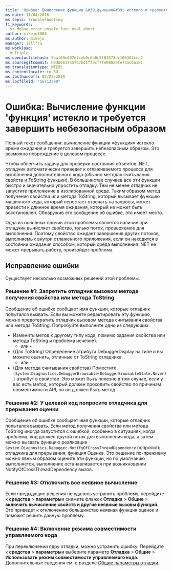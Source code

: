 ```yaml
---
title: 'Ошибка: Вычисление функции &#39;функция&#39; истекло и требуется завершить небезопасным образом | Документация Майкрософт'
ms.date: 11/04/2016
ms.topic: troubleshooting
f1_keywords:
- vs.debug.error.unsafe_func_eval_abort
author: mikejo5000
ms.author: mikejo
manager: jillfra
ms.workload:
- multiple
ms.openlocfilehash: 5baf69e697e7ceb9c6b0c5f83573dc106303cca2
ms.sourcegitcommit: b0d8e61745f67bd1f7ecf7fe080a0fe73ac6a181
ms.translationtype: MTE95
ms.contentlocale: ru-RU
ms.lasthandoff: 02/22/2019
ms.locfileid: "56713390"
---
```

# <a name="error-evaluating-the-function-39function39-timed-out-and-needed-to-be-aborted-in-an-unsafe-way"></a>Ошибка: Вычисление функции &#39;функция&#39; истекло и требуется завершить небезопасным образом

Полный текст сообщения: вычисление функции «функция» истекло время ожидания и требуется завершить небезопасным образом. Это возможно повреждение в целевом процессе.

Чтобы облегчить задачу для проверки состояния объектов .NET, отладчик автоматически приведет к отлаживаемого процесса для выполнения дополнительного кода (обычно методах считывания свойств и ToString функции). В большинстве случаев все эти функции быстро и значительно упростить отладку. Тем не менее отладчик не запустите приложение в изолированной среде. Таким образом метод получения свойства или метода ToString, который вызывает функцию машинного кода, который перестает отвечать на запросы, может привести к длинное время ожидания, который не может быть восстановлен. Обнаружив это сообщение об ошибке, это имеет место.

Одна из основных причин этой проблемы является наличие при отладчик вычисляет свойство, только поток, проверяемое для выполнения. Поэтому свойство ожидает завершения других потоков, выполняемых внутри отлаженного приложения, если он находится в состоянии ожидания способом, который среда выполнения .NET не может прерывать работу, произойдет проблема.

## <a name="to-correct-this-error"></a>Исправление ошибки

Существует несколько возможных решений этой проблемы.

### <a name="solution-1-prevent-the-debugger-from-calling-the-getter-property-or-tostring-method"></a>Решение #1: Запретить отладчик вызовом метода получения свойства или метода ToString

Сообщение об ошибке сообщает имя функции, которые отладчик попытался вызвать. Если вы можете редактировать эту функцию, можно предотвратить отладчик вызовом метода считывания свойства или метода ToString. Попробуйте выполните одно из следующих:

* Изменить метод к другому типу кода, помимо задания свойства или метода ToString и проблема исчезнет.
    - или -
* (Для ToString) Определение атрибута DebuggerDisplay на типе и вы можете оценить, отличные от ToString отладчика.
    - или -
* (Для метода считывания свойства) Поместите `[System.Diagnostics.DebuggerBrowsable(DebuggerBrowsableState.Never)]` атрибут в свойстве. Это может быть полезно в том случае, если у вас есть метод, который должен проходить свойство по причинам совместимости API, но он должен быть метод.

### <a name="solution-2-have-the-target-code-ask-the-debugger-to-abort-the-evaluation"></a>Решение #2: У целевой код попросите отладчика для прерывания оценки

Сообщение об ошибке сообщает имя функции, которые отладчик попытался вызвать. Если метод получения свойства или метода ToString иногда запустится с ошибкой, особенно в ситуациях, когда проблема, код должен другой поток для выполнения кода, а затем можно вызвать функцию реализации `System.Diagnostics.Debugger.NotifyOfCrossThreadDependency` попросить отладчика для прерывания, функция Оценка. Это решение по-прежнему можно явным образом оценить эти функции, но по умолчанию выполняется, выполнение останавливается при возникновении NotifyOfCrossThreadDependency вызов.

### <a name="solution-3-disable-all-implicit-evaluation"></a>Решение #3: Отключить все неявное вычисление

Если предыдущие решения не удалось устранить проблему, перейдите к **средства** > **параметры**и снимите флажок **Отладка**  >   **Общие** > **включить вычисление свойств и другие неявные вызовы функций**. Это приведет к отключению большинство неявная функция оценок и поможет решить данную проблему.

### <a name="solution-4-enable-managed-compatibility-mode"></a>Решение #4: Включение режима совместимости управляемого кода

При переключении ядру отладки, можно устранить ошибку. Перейдите к **средства** > **параметры**и выберите параметр **Отладка** > **Общие**  >  **Использовать режим совместимости управляемого кода**. Дополнительные сведения см. в разделе [Общие параметры отладки](../debugger/general-debugging-options-dialog-box.md).

